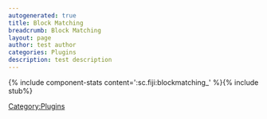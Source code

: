```yaml
---
autogenerated: true
title: Block Matching
breadcrumb: Block Matching
layout: page
author: test author
categories: Plugins
description: test description
---
```


{% include component-stats content=':sc.fiji:blockmatching\_' %}{% include stub%}


[Category:Plugins](Category_Plugins "wikilink")

